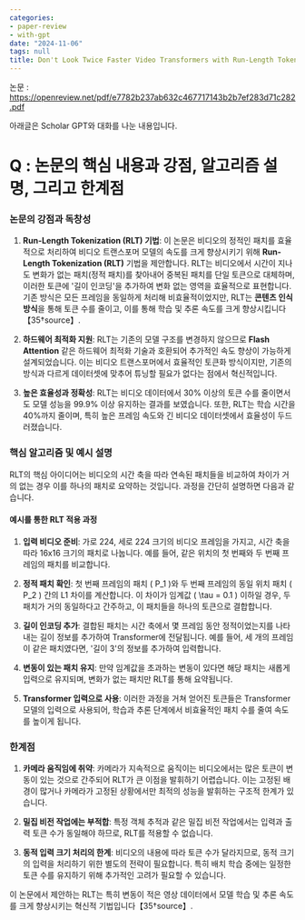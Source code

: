 ```yaml
---
categories:
- paper-review
- with-gpt
date: "2024-11-06"
tags: null
title: Don't Look Twice Faster Video Transformers with Run-Length Tokenization
---
```



논문 : https://openreview.net/pdf/e7782b237ab632c467717143b2b7ef283d71c282.pdf


아래글은 Scholar GPT와 대화를 나눈 내용입니다.

# Q : 논문의 핵심 내용과 강점, 알고리즘 설명, 그리고 한계점

### 논문의 강점과 독창성

1. **Run-Length Tokenization (RLT) 기법**: 이 논문은 비디오의 정적인 패치를 효율적으로 처리하여 비디오 트랜스포머 모델의 속도를 크게 향상시키기 위해 **Run-Length Tokenization (RLT)** 기법을 제안합니다. RLT는 비디오에서 시간이 지나도 변화가 없는 패치(정적 패치)를 찾아내어 중복된 패치를 단일 토큰으로 대체하며, 이러한 토큰에 '길이 인코딩'을 추가하여 변화 없는 영역을 효율적으로 표현합니다. 기존 방식은 모든 프레임을 동일하게 처리해 비효율적이었지만, RLT는 **콘텐츠 인식 방식**을 통해 토큰 수를 줄이고, 이를 통해 학습 및 추론 속도를 크게 향상시킵니다【35†source】.

2. **하드웨어 최적화 지원**: RLT는 기존의 모델 구조를 변경하지 않으므로 **Flash Attention** 같은 하드웨어 최적화 기술과 호환되어 추가적인 속도 향상이 가능하게 설계되었습니다. 이는 비디오 트랜스포머에서 효율적인 토큰화 방식이지만, 기존의 방식과 다르게 데이터셋에 맞추어 튜닝할 필요가 없다는 점에서 혁신적입니다.

3. **높은 효율성과 정확성**: RLT는 비디오 데이터에서 30% 이상의 토큰 수를 줄이면서도 모델 성능을 99.9% 이상 유지하는 결과를 보였습니다. 또한, RLT는 학습 시간을 40%까지 줄이며, 특히 높은 프레임 속도와 긴 비디오 데이터셋에서 효율성이 두드러졌습니다.

### 핵심 알고리즘 및 예시 설명

RLT의 핵심 아이디어는 비디오의 시간 축을 따라 연속된 패치들을 비교하여 차이가 거의 없는 경우 이를 하나의 패치로 요약하는 것입니다. 과정을 간단히 설명하면 다음과 같습니다.

#### 예시를 통한 RLT 적용 과정

1. **입력 비디오 준비**: 가로 224, 세로 224 크기의 비디오 프레임을 가지고, 시간 축을 따라 16x16 크기의 패치로 나눕니다. 예를 들어, 같은 위치의 첫 번째와 두 번째 프레임의 패치를 비교합니다.

2. **정적 패치 확인**: 첫 번째 프레임의 패치 \( P_1 \)와 두 번째 프레임의 동일 위치 패치 \( P_2 \) 간의 L1 차이를 계산합니다. 이 차이가 임계값 \( \tau = 0.1 \) 이하일 경우, 두 패치가 거의 동일하다고 간주하고, 이 패치들을 하나의 토큰으로 결합합니다.

3. **길이 인코딩 추가**: 결합된 패치는 시간 축에서 몇 프레임 동안 정적이었는지를 나타내는 길이 정보를 추가하여 Transformer에 전달됩니다. 예를 들어, 세 개의 프레임이 같은 패치였다면, '길이 3'의 정보를 추가하여 입력합니다.

4. **변동이 있는 패치 유지**: 만약 임계값을 초과하는 변동이 있다면 해당 패치는 새롭게 입력으로 유지되며, 변화가 없는 패치만 RLT를 통해 요약됩니다.

5. **Transformer 입력으로 사용**: 이러한 과정을 거쳐 얻어진 토큰들은 Transformer 모델의 입력으로 사용되어, 학습과 추론 단계에서 비효율적인 패치 수를 줄여 속도를 높이게 됩니다.

### 한계점

1. **카메라 움직임에 취약**: 카메라가 지속적으로 움직이는 비디오에서는 많은 토큰이 변동이 있는 것으로 간주되어 RLT가 큰 이점을 발휘하기 어렵습니다. 이는 고정된 배경이 많거나 카메라가 고정된 상황에서만 최적의 성능을 발휘하는 구조적 한계가 있습니다.

2. **밀집 비전 작업에는 부적합**: 특정 객체 추적과 같은 밀집 비전 작업에서는 입력과 출력 토큰 수가 동일해야 하므로, RLT를 적용할 수 없습니다.

3. **동적 입력 크기 처리의 한계**: 비디오의 내용에 따라 토큰 수가 달라지므로, 동적 크기의 입력을 처리하기 위한 별도의 전략이 필요합니다. 특히 배치 학습 중에는 일정한 토큰 수를 유지하기 위해 추가적인 고려가 필요할 수 있습니다.

이 논문에서 제안하는 RLT는 특히 변동이 적은 영상 데이터에서 모델 학습 및 추론 속도를 크게 향상시키는 혁신적 기법입니다【35†source】.